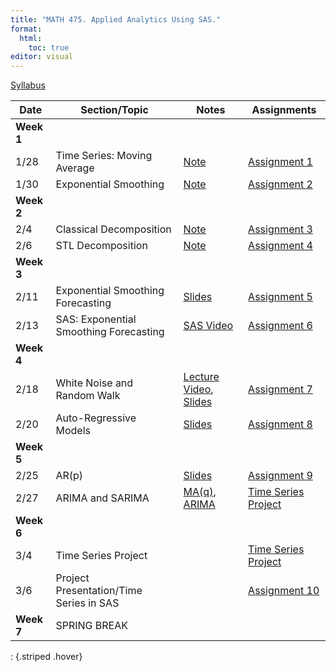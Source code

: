 ```yaml
---
title: "MATH 475. Applied Analytics Using SAS."
format: 
  html:
    toc: true
editor: visual
---
```






[Syllabus](syllabus.html)

| Date | Section/Topic | Notes | Assignments |
|----------------|----------------|--------------------------|----------------|
| **Week 1** |  |  |  |
| 1/28 | Time Series: Moving Average       | [Note](slides/1_time_series_smoothing_ma.pdf)   | [Assignment 1](assignments/assignment1.html) |
| 1/30 | Exponential Smoothing |[Note](slides/2_time_series_smoothing_exponential.pdf)  | [Assignment 2](assignments/assignment2.html) |
| **Week 2** |  |  |  |
| 2/4        |  Classical Decomposition                                 | [Note](slides/4_decomposition_stl_2025.pdf)                                               | [Assignment 3](assignments/assignment3.html)  |
| 2/6        |  STL Decomposition                                 | [Note](slides/4_decomposition_stl_2025.pdf)                                               | [Assignment 4](assignments/assignment4.html)  |
| **Week 3** |                                   |                                                                                  |                                              |
| 2/11       | Exponential Smoothing Forecasting | [Slides](slides/5.html)                                                          | [Assignment 5](assignments/assignment5.html) |
| 2/13       | SAS: Exponential Smoothing Forecasting | [SAS Video](https://bryant.hosted.panopto.com/Panopto/Pages/Viewer.aspx?id=d2ab7f3b-1a90-484f-8261-b283012f335c)                                                          | [Assignment 6](assignments/assignment6_2025.html) |
| **Week 4** |                                   |                                                                                  |                                              |
| 2/18       | White Noise and Random Walk |[Lecture Video](https://bryant.hosted.panopto.com/Panopto/Pages/Viewer.aspx?id=11fe3501-60f8-42ac-bd97-b288008cb96a), [Slides](slides/6_wn_rw2.html)                                                          | [Assignment 7](assignments/assignment7_2025.html) |
| 2/20       | Auto-Regressive Models | [Slides](slides/7.html)                                                          | [Assignment 8](assignments/assignment8_2025.html) |
| **Week 5** |                                   |                                                                        ||
| 2/25       | AR(p)           |  [Slides](slides/8.html)         |   [Assignment 9](assignments/assignment9_2025.html)                                           |
| 2/27       | ARIMA and SARIMA          | [MA(q)](slides/9.html), [ARIMA](slides/10_arima.html)  | [Time Series Project](slides/project_ts.html)                                             |
| **Week 6** | |||
| 3/4       | Time Series Project      |     |  [Time Series Project](slides/project_ts.html)  | 
| 3/6       | Project Presentation/Time Series in SAS      |     | [Assignment 10](assignments/assignment10.html)   | 
| **Week 7** | SPRING BREAK |||
: {.striped .hover}



